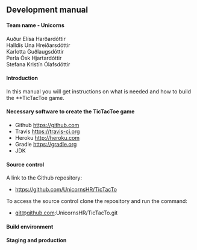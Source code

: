 ## Development manual 

#### Team name - Unicorns
Auður Elísa Harðardóttir  
Halldís Una Hreiðarsdóttir  
Karlotta Guðlaugsdóttir  
Perla Ósk Hjartardóttir  
Stefana Kristín Ólafsdóttir

#### Introduction
In this manual you will get instructions on what is needed and how to build the **TicTacToe game.
#### Necessary software to create the TicTacToe game

  - Github https://github.com
  - Travis https://travis-ci.org
  - Heroku http://heroku.com
  - Gradle https://gradle.org
  - JDK 

#### Source control

A link to the Github repository:
- https://github.com/UnicornsHR/TicTacTo

To access the source control clone the repository and run the command:
- git@github.com:UnicornsHR/TicTacTo.git

#### Build environment
 

#### Staging and production 


